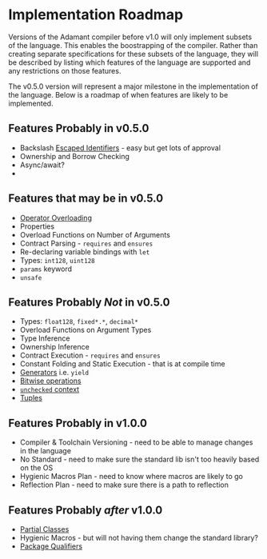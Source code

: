 # Implementation Roadmap
Versions of the Adamant compiler before v1.0 will only implement subsets of the language.  This enables the boostrapping of the compiler. Rather than creating separate specifications for these subsets of the language, they will be described by listing which features of the language are supported and any restrictions on those features.

The v0.5.0 version will represent a major milestone in the implementation of the language. Below is a roadmap of when features are likely to be implemented.

## Features Probably in v0.5.0
  * Backslash [Escaped Identifiers](escaped-identifiers.md) - easy but get lots of approval
  * Ownership and Borrow Checking
  * Async/await?
  *

## Features that may be in v0.5.0
  * [Operator Overloading](operator-overloading.md)
  * Properties
  * Overload Functions on Number of Arguments
  * Contract Parsing - `requires` and `ensures`
  * Re-declaring variable bindings with `let`
  * Types: `int128`, `uint128`
  * `params` keyword
  * `unsafe`

## Features Probably *Not* in v0.5.0
  * Types: `float128`, `fixed*.*`, `decimal*`
  * Overload Functions on Argument Types
  * Type Inference
  * Ownership Inference
  * Contract Execution - `requires` and `ensures`
  * Constant Folding and Static Execution - that is at compile time
  * [Generators](generators.md) i.e. `yield`
  * [Bitwise operations](bitwise-operations.md)
  * [`unchecked` context](unchecked.md)
  * [Tuples](tuples.md)

## Features Probably in v1.0.0
  * Compiler & Toolchain Versioning - need to be able to manage changes in the language
  * No Standard - need to make sure the standard lib isn't too heavily based on the OS
  * Hygienic Macros Plan - need to know where macros are likely to go
  * Reflection Plan - need to make sure there is a path to reflection

## Features Probably *after* v1.0.0
  * [Partial Classes](partial-classes.md)
  * Hygienic Macros - but will not having them change the standard library?
  * [Package Qualifiers](package-qualifier.md)
